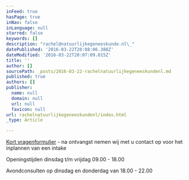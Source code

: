 ```yaml
---
inFeed: true
hasPage: true
inNav: false
inLanguage: null
starred: false
keywords: []
description: "rachel@natuurlijkegeneeskunde.nl\_"
datePublished: '2016-03-22T20:08:06.388Z'
dateModified: '2016-03-22T20:07:09.015Z'
title: ''
author: []
sourcePath: _posts/2016-03-22-rachelnatuurlijkegeneeskundenl.md
published: true
authors: []
publisher:
  name: null
  domain: null
  url: null
  favicon: null
url: rachelnatuurlijkegeneeskundenl/index.html
_type: Article

---
```

[Kort vragenformulier][0] - na ontvangst nemen wij met u contact op voor het inplannen van een intake 

Openingstijden dinsdag t/m vrijdag 09.00 - 18.00

Avondconsulten op dinsdag en donderdag van 18.00 - 22.00 

[0]: http://natuurlijkegeneeskunde.nl/intake/anamneseformulier/